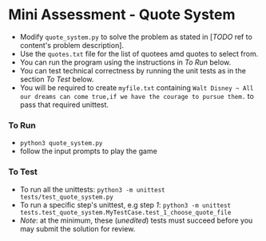 # Mini Assessment - Quote System

* Modify `quote_system.py` to solve the problem as stated in [_TODO_ ref to content's problem description].
* Use the `quotes.txt` file for the list of quotees amd quotes to select from.
* You can run the program using the instructions in *To Run* below.
* You can test technical correctness by running the unit tests as in the section *To Test* below.
* You will be required to create `myfile.txt` containing `Walt Disney ~ All our dreams can come true,if we have the courage to pursue them.` to pass that required unittest.

### To Run

* `python3 quote_system.py`
* follow the input prompts to play the game

### To Test

* To run all the unittests: `python3 -m unittest tests/test_quote_system.py`
* To run a specific step's unittest, e.g step *1*: `python3 -m unittest tests.test_quote_system.MyTestCase.test_1_choose_quote_file`
* _Note_: at the minimum, these (*unedited*) tests must succeed before you may submit the solution for review.
